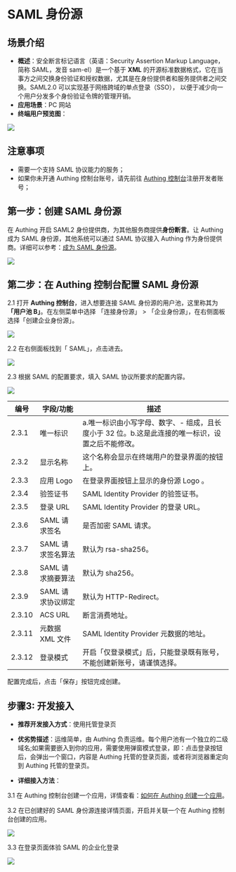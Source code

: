 # SAML 身份源

<LastUpdated/>

## 场景介绍

- **概述**：安全断言标记语言（英语：Security Assertion Markup Language，简称 SAML，发音 sam-el）是一个基于 **XML** 的开源标准数据格式，它在当事方之间交换身份验证和授权数据，尤其是在身份提供者和服务提供者之间交换。SAML2.0 可以实现基于网络跨域的单点登录（SSO）， 以便于减少向一个用户分发多个身份验证令牌的管理开销。
- **应用场景**：PC 网站
- **终端用户预览图**：

![](./images/05loginpage.png)

## 注意事项

- 需要一个支持 SAML 协议能力的服务；
- 如果你未开通 Authing 控制台账号，请先前往 [Authing 控制台](https://authing.cn/)注册开发者账号；

## 第一步：创建 SAML 身份源

在 Authing 开启 SAML2 身份提供商，为其他服务商提供**身份断言**。让 Authing 成为 SAML 身份源，其他系统可以通过 SAML 协议接入 Authing 作为身份提供商。详细可以参考：[成为 SAML 身份源](https://docs.authing.cn/v2/guides/federation/saml.html)。

![](./images/opensaml.png)

## 第二步：在 Authing 控制台配置 SAML 身份源

2.1 打开 **Authing 控制台**，进入想要连接 SAML 身份源的用户池，这里称其为 **「用户池 B」**。在左侧菜单中选择 「连接身份源」 > 「企业身份源」，在右侧面板选择「创建企业身份源」。

![](./images/01opensource.png)

2.2 在右侧面板找到「 SAML」，点击进去。

![](./images/02choosesaml.png)

2.3 根据 SAML 的配置要求，填入  SAML 协议所要求的配置内容。

![](./images/03inputconfig.png)

| 编号   | 字段/功能         | 描述                                                         |
| ------ | ----------------- | ------------------------------------------------------------ |
| 2.3.1  | 唯一标识          | a.唯一标识由小写字母、数字、- 组成，且长度小于 32 位。b.这是此连接的唯一标识，设置之后不能修改。 |
| 2.3.2  | 显示名称          | 这个名称会显示在终端用户的登录界面的按钮上。                 |
| 2.3.3  | 应用 Logo         | 在登录界面按钮上显示的身份源 Logo 。                         |
| 2.3.4  | 验签证书          | SAML Identity Provider 的验签证书。                          |
| 2.3.5  | 登录 URL          | SAML Identity Provider 的登录 URL。                          |
| 2.3.6  | SAML 请求签名     | 是否加密 SAML 请求。                                         |
| 2.3.7  | SAML 请求签名算法 | 默认为 rsa-sha256。                                          |
| 2.3.8  | SAML 请求摘要算法 | 默认为 sha256。                                              |
| 2.3.9  | SAML 请求协议绑定 | 默认为 HTTP-Redirect。                                       |
| 2.3.10 | ACS URL           | 断言消费地址。                                               |
| 2.3.11 | 元数据 XML 文件   | SAML Identity Provider 元数据的地址。                        |
| 2.3.12 | 登录模式          | 开启「仅登录模式」后，只能登录既有账号，不能创建新账号，请谨慎选择。 |

配置完成后，点击「保存」按钮完成创建。

## 步骤3: 开发接入

- **推荐开发接入方式**：使用托管登录页

- **优劣势描述**：运维简单，由 Authing 负责运维。每个用户池有一个独立的二级域名;如果需要嵌入到你的应用，需要使用弹窗模式登录，即：点击登录按钮后，会弹出一个窗口，内容是 Authing 托管的登录页面，或者将浏览器重定向到 Authing 托管的登录页。

- **详细接入方法**：

3.1 在 Authing 控制台创建一个应用，详情查看：[如何在 Authing 创建一个应用](/guides/app-new/create-app/create-app.md)。

3.2 在已创建好的 SAML 身份源连接详情页面，开启并关联一个在 Authing 控制台创建的应用。

![](./images/04opensamlapp.png)

3.3 在登录页面体验 SAML 的企业化登录

![](./images/05loginpage.png)

